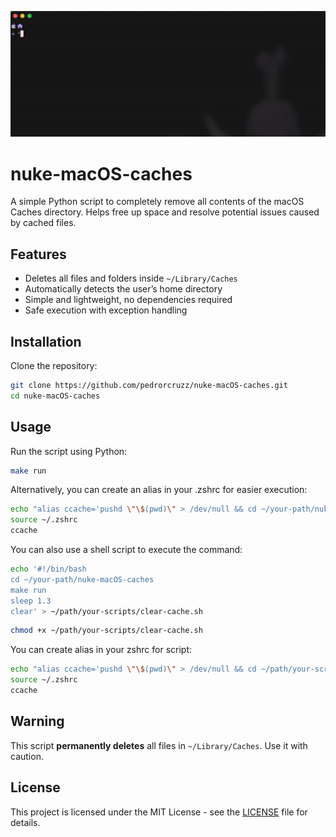 <p align="center">
  <img src="images/demo-crop.gif" width="900">
</p>




# nuke-macOS-caches

 A simple Python script to completely remove all contents of the macOS Caches directory. Helps free up space and resolve potential issues caused by cached files.

## Features
- Deletes all files and folders inside `~/Library/Caches`
- Automatically detects the user’s home directory
- Simple and lightweight, no dependencies required
- Safe execution with exception handling

## Installation
Clone the repository:  
```sh
git clone https://github.com/pedrorcruzz/nuke-macOS-caches.git
cd nuke-macOS-caches
```

## Usage
Run the script using Python:  
```sh
make run
```

Alternatively, you can create an alias in your .zshrc for easier execution:

```sh
echo "alias ccache='pushd \"\$(pwd)\" > /dev/null && cd ~/your-path/nuke-macOS-caches && make run && clear && popd > /dev/null'" >> ~/.zshrc
source ~/.zshrc
ccache
```
You can also use a shell script to execute the command:

```sh
echo '#!/bin/bash
cd ~/your-path/nuke-macOS-caches
make run
sleep 1.3
clear' > ~/path/your-scripts/clear-cache.sh
```
```sh
chmod +x ~/path/your-scripts/clear-cache.sh
```

You can create alias in your zshrc for script:
```sh
echo "alias ccache='pushd \"\$(pwd)\" > /dev/null && cd ~/path/your-scripts && ./clear-cache.sh && popd > /dev/null'" >> ~/.zshrc
source ~/.zshrc
ccache
```


## Warning
This script **permanently deletes** all files in `~/Library/Caches`. Use it with caution.

## License
This project is licensed under the MIT License - see the [LICENSE](LICENSE) file for details.

